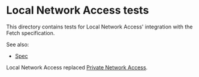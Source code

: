 # Local Network Access tests

This directory contains tests for Local Network Access' integration with
the Fetch specification.

See also:

* [Spec](https://wicg.github.io/local-network-access/)

Local Network Access replaced [Private Network
Access](https://wicg.github.io/private-network-access/).
